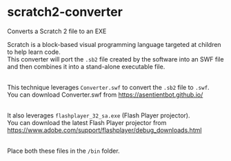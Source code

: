 # scratch2-converter
Converts a Scratch 2 file to an EXE 

Scratch is a block-based visual programming language targeted at children to help learn code.<br>
This converter will port the `.sb2` file created by the software into an SWF file and then combines it into a stand-alone executable file.<br><br>


This technique leverages `Converter.swf` to convert the `.sb2` file to `.swf`.<br>
You can download Converter.swf from https://asentientbot.github.io/ <br><br>

It also leverages `flashplayer_32_sa.exe` (Flash Player projector).<br>
You can download the latest Flash Player projector from https://www.adobe.com/support/flashplayer/debug_downloads.html <br><br>

Place both these files in the `/bin` folder.<br><br>

